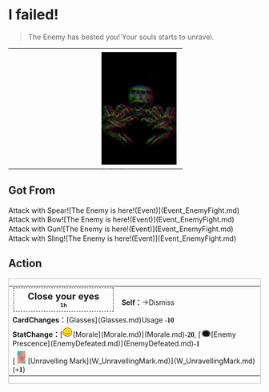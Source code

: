 # I failed!  
> The Enemy has bested you! Your souls starts to unravel.  
  
<table class="table table-bordered" data-toggle="table"  data-show-header="false"><thead style="display:none"><tr ><th  style="width:50%;text-align:left;vertical-align:top;"  data-sortable="true"  >title</th><th  style="width:50%;text-align:left;vertical-align:top;"  ></th></tr></thead><tr ><td  style="width:50%;text-align:left;vertical-align:top;"  ></td><td  style="width:50%;text-align:left;vertical-align:top;"  ><div style="float:right; margin:5px"><div class="gamecard" style="width:150px; height:225px;"><a href="Event_EnemyFightFailure.md" style="color:black"><img decoding="async" src="../wiki/Sprite/Enemy.png" class="cardimage" style="max-width:150px;max-height:225px;"><span style="font-size: 25px;">I failed!</span></a></div></div></td></tr></tbody></table>  
  
## Got From  
<div style="display:inline-block"><div class="gamedatalist" style="text-align:left;min-width:200px;min-height:0px;"><div style="display:inline-block"><div style="display:inline-block;vertical-align:middle;">Attack with Spear!</div><div style="display:inline-block;vertical-align:middle;">[The Enemy is here!(Event)](Event_EnemyFight.md)</div></div></div><div class="gamedatalist" style="text-align:left;min-width:200px;min-height:0px;"><div style="display:inline-block"><div style="display:inline-block;vertical-align:middle;">Attack with Bow!</div><div style="display:inline-block;vertical-align:middle;">[The Enemy is here!(Event)](Event_EnemyFight.md)</div></div></div><div class="gamedatalist" style="text-align:left;min-width:200px;min-height:0px;"><div style="display:inline-block"><div style="display:inline-block;vertical-align:middle;">Attack with Gun!</div><div style="display:inline-block;vertical-align:middle;">[The Enemy is here!(Event)](Event_EnemyFight.md)</div></div></div><div class="gamedatalist" style="text-align:left;min-width:200px;min-height:0px;"><div style="display:inline-block"><div style="display:inline-block;vertical-align:middle;">Attack with Sling!</div><div style="display:inline-block;vertical-align:middle;">[The Enemy is here!(Event)](Event_EnemyFight.md)</div></div></div></div>  
  
## Action  
<div  style="border:1px solid #BBB"><table><tr><td rowspan="2" style="width:200px;text-align:center;font-size:1.3em;font-weight:bold"><div style="padding:5px;border:1px dashed #333"><div>Close your eyes</div><div style="font-size:0.6em;"><font data-toggle="tooltip" data-placement="top" title="4TP">1h</font></div></div></td><td></td></tr><tr><td><b>Self：</b>→Dismiss</td></tr><tr><td colspan="2"><b>CardChanges：</b>[Glasses](Glasses.md)Usage  <span style="font-family:ui-monospace"><b>-10</b></span></td></tr><tr><td colspan="2"><b>StatChange：</b>[<div style="width:20px;display:inline-block;text-align:center"><img decoding="async" src="../wiki/Sprite/Content.png" href="a.md" style="max-width:20px;max-height:20px;"></div>[Morale](Morale.md)](Morale.md)<span style="font-family:ui-monospace"><b>-20</b></span>, [<div style="width:20px;display:inline-block;text-align:center"><img decoding="async" src="../wiki/Sprite/HunterProximity.png" href="a.md" style="max-width:20px;max-height:20px;"></div>[Enemy Prescence](EnemyDefeated.md)](EnemyDefeated.md)<span style="font-family:ui-monospace"><b>-1</b></span></td></tr><tr><td colspan="2">[<div style="width:25px;display:inline-block;text-align:center"><img decoding="async" src="../wiki/Sprite/HuntersMark.png" href="a.md" style="max-width:25px;max-height:25px;"></div>[Unravelling Mark](W_UnravellingMark.md)](W_UnravellingMark.md)(<span style="font-family:ui-monospace"><b>+1</b></span>)</td></tr></table></div>  
  
  


<script>document.title="I failed! - Card Survival Wiki";</script>